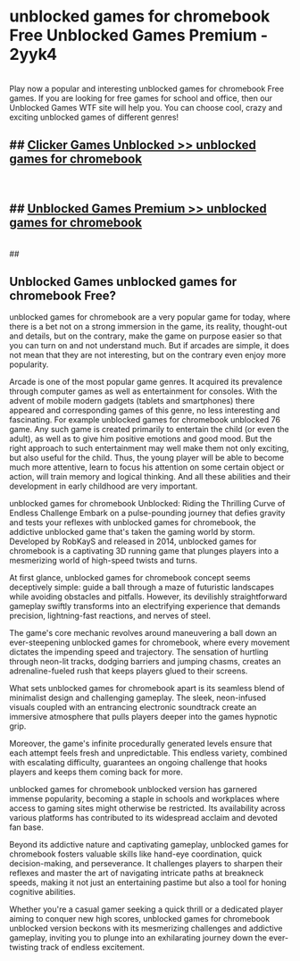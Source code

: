 # unblocked games for chromebook Free Unblocked Games Premium - 2yyk4 <br>
<br>
Play now a popular and interesting unblocked games for chromebook Free games. If you are looking for free games for school and office, then our Unblocked Games WTF site will help you. You can choose cool, crazy and exciting unblocked games of different genres!


## ##  [Clicker Games Unblocked >> unblocked games for chromebook](http://freeplayer.one?title=unblocked_games_for_chromebook&ref=M1)
  <br>

##  ## [Unblocked Games Premium >> unblocked games for chromebook](http://freeplayer.one?title=unblocked_games_for_chromebook&ref=M1)
  <br>
  ##



## Unblocked Games unblocked games for chromebook Free?

unblocked games for chromebook are a very popular game for today, where there is a bet not on a strong immersion in the game, its reality, thought-out and details, but on the contrary, make the game on purpose easier so that you can turn on and not understand much. But if arcades are simple, it does not mean that they are not interesting, but on the contrary even enjoy more popularity.

Arcade is one of the most popular game genres. It acquired its prevalence through computer games as well as entertainment for consoles. With the advent of mobile modern gadgets (tablets and smartphones) there appeared and corresponding games of this genre, no less interesting and fascinating. For example unblocked games for chromebook unblocked 76 game. Any such game is created primarily to entertain the child (or even the adult), as well as to give him positive emotions and good mood. But the right approach to such entertainment may well make them not only exciting, but also useful for the child. Thus, the young player will be able to become much more attentive, learn to focus his attention on some certain object or action, will train memory and logical thinking. And all these abilities and their development in early childhood are very important.

unblocked games for chromebook Unblocked: Riding the Thrilling Curve of Endless Challenge
Embark on a pulse-pounding journey that defies gravity and tests your reflexes with unblocked games for chromebook, the addictive unblocked game that's taken the gaming world by storm. Developed by RobKayS and released in 2014, unblocked games for chromebook is a captivating 3D running game that plunges players into a mesmerizing world of high-speed twists and turns.

At first glance, unblocked games for chromebook concept seems deceptively simple: guide a ball through a maze of futuristic landscapes while avoiding obstacles and pitfalls. However, its devilishly straightforward gameplay swiftly transforms into an electrifying experience that demands precision, lightning-fast reactions, and nerves of steel.

The game's core mechanic revolves around maneuvering a ball down an ever-steepening unblocked games for chromebook, where every movement dictates the impending speed and trajectory. The sensation of hurtling through neon-lit tracks, dodging barriers and jumping chasms, creates an adrenaline-fueled rush that keeps players glued to their screens.

What sets unblocked games for chromebook apart is its seamless blend of minimalist design and challenging gameplay. The sleek, neon-infused visuals coupled with an entrancing electronic soundtrack create an immersive atmosphere that pulls players deeper into the games hypnotic grip.

Moreover, the game's infinite procedurally generated levels ensure that each attempt feels fresh and unpredictable. This endless variety, combined with escalating difficulty, guarantees an ongoing challenge that hooks players and keeps them coming back for more.

unblocked games for chromebook unblocked version has garnered immense popularity, becoming a staple in schools and workplaces where access to gaming sites might otherwise be restricted. Its availability across various platforms has contributed to its widespread acclaim and devoted fan base.

Beyond its addictive nature and captivating gameplay, unblocked games for chromebook fosters valuable skills like hand-eye coordination, quick decision-making, and perseverance. It challenges players to sharpen their reflexes and master the art of navigating intricate paths at breakneck speeds, making it not just an entertaining pastime but also a tool for honing cognitive abilities.

Whether you're a casual gamer seeking a quick thrill or a dedicated player aiming to conquer new high scores, unblocked games for chromebook unblocked version beckons with its mesmerizing challenges and addictive gameplay, inviting you to plunge into an exhilarating journey down the ever-twisting track of endless excitement.